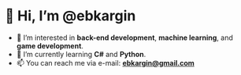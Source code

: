 # 👋 Hi, I’m @ebkargin
- 👀 I’m interested in **back-end development**, **machine learning**, and **game development**.
- 🌱 I’m currently learning **C#** and **Python**.
- 📫 You can reach me via e-mail: **ebkargin@gmail.com**
